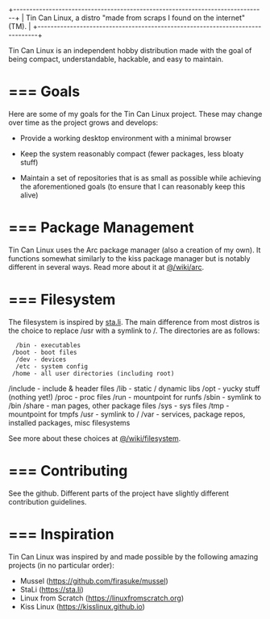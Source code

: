 +------------------------------------------------------------------------------+
|  Tin Can Linux, a distro "made from scraps I found on the internet" (TM).    |
+------------------------------------------------------------------------------+

Tin Can Linux is an independent hobby distribution made with the goal of being
compact, understandable, hackable, and easy to maintain.


=== Goals
=========

Here are some of my goals for the Tin Can Linux project. These may change over
time as the project grows and develops:

  - Provide a working desktop environment with a minimal browser
  
  - Keep the system reasonably compact (fewer packages, less bloaty stuff)
  
  - Maintain a set of repositories that is as small as possible while achieving
    the aforementioned goals (to ensure that I can reasonably keep this alive)


=== Package Management
======================

Tin Can Linux uses the Arc package manager (also a creation of my own). It
functions somewhat similarly to the kiss package manager but is notably
different in several ways. Read more about it at [@/wiki/arc](/wiki/arc).


=== Filesystem
==============

The filesystem is inspired by [sta.li](https://sta.li). The main difference from most distros is
the choice to replace /usr with a symlink to /. The directories are as follows:

      /bin - executables
     /boot - boot files
      /dev - devices
      /etc - system config
     /home - all user directories (including root)
  /include - include \& header files
      /lib - static / dynamic libs
      /opt - yucky stuff (nothing yet!)
     /proc - proc files
      /run - mountpoint for runfs
     /sbin - symlink to /bin
    /share - man pages, other package files
      /sys - sys files
      /tmp - mountpoint for tmpfs
      /usr - symlink to /
      /var - services, package repos, installed packages, misc filesystems


See more about these choices at [@/wiki/filesystem](/wiki/filesystem).


=== Contributing
================

See the github. Different parts of the project have slightly different
contribution guidelines.


=== Inspiration
===============

Tin Can Linux was inspired by and made possible by the following amazing
projects (in no particular order):

  - Mussel (https://github.com/firasuke/mussel)
  - StaLi (https://sta.li)
  - Linux from Scratch (https://linuxfromscratch.org)
  - Kiss Linux (https://kisslinux.github.io)
